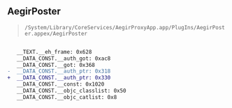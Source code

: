 ## AegirPoster

> `/System/Library/CoreServices/AegirProxyApp.app/PlugIns/AegirPoster.appex/AegirPoster`

```diff

   __TEXT.__eh_frame: 0x628
   __DATA_CONST.__auth_got: 0xac8
   __DATA_CONST.__got: 0x368
-  __DATA_CONST.__auth_ptr: 0x318
+  __DATA_CONST.__auth_ptr: 0x330
   __DATA_CONST.__const: 0x1020
   __DATA_CONST.__objc_classlist: 0x50
   __DATA_CONST.__objc_catlist: 0x8

```
